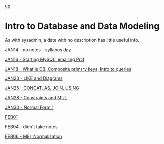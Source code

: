 [up](../../../index.md)

# Intro to Database and Data Modeling

As with sysadmin, a date with no description has little useful info.

JAN14 - no notes - syllabus day

[JAN16 - Starting MySQL, emailing Prof](./notes/JAN16.md)

[JAN18 - What is DB, Composite primary keys, Intro to queries](./notes/JAN18.md)

[JAN23 - LIKE and Diagrams](./notes/JAN23.md)

[JAN25 - CONCAT, AS, JOIN, USING](./notes/JAN25.md)

[JAN28 - Constraints and MUL](./notes/JAN28.md)

[JAN30 - Normal Form 1](./notes/JAN30.md)

[FEB01](./notes/FEB01.md)

FEB04 - didn't take notes

[FEB06 - MEI, Normalization](./notes/FEB06.md)

